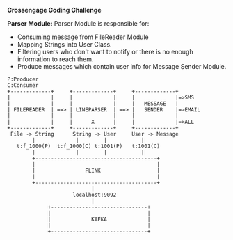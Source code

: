 **Crossengage Coding Challenge** 

**Parser Module:**
Parser Module is responsible for:  
- Consuming message from FileReader Module
- Mapping Strings into User Class.
- Filtering users who don't want to notify or there is no enough information to reach them.
- Produce messages which contain user info for Message Sender Module.
 
```
P:Producer
C:Consumer
+-------------+     +-------------+     +-------------+  
|             |     |             |     |             |=>SMS
|             |     |             |     |   MESSAGE   |
| FILEREADER  | ==> | LINEPARSER  | ==> |   SENDER    |=>EMAIL
|             |     |             |     |             |
|             |	    |      X      |     |             |=>ALL
+-------------+     +-------------+     +-------------+
 File -> String      String -> User     User -> Message
        |             |        |           |
   t:f_1000(P)  t:f_1000(C) t:1001(P)   t:1001(C)
        |             |        |           |
        +---------------------------------------+  
        |                                       |
        |                FLINK                  |
        |                                       |
        +---------------------------------------+
                           |
                     localhost:9092
                           |
             +-------------------------------+  
             |                               |
             |             KAFKA             |
             |                               |
             +-------------------------------+
         
         
```
